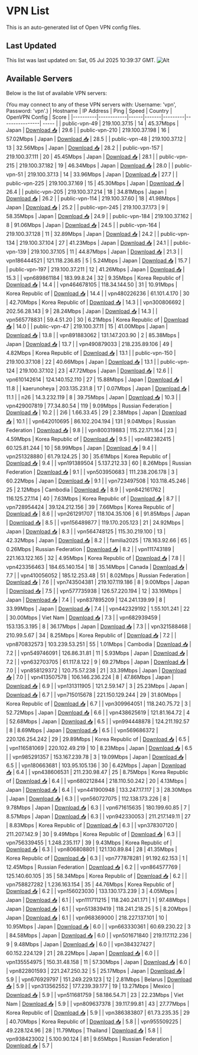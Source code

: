 # VPN List

This is an auto-generated list of Open VPN config files.

## Last Updated

This list was last updated on: Sat, 05 Jul 2025 10:39:37 GMT.
![Alt](https://repobeats.axiom.co/api/embed/186b98318ef1479477931607c1ad7d823f12451f.svg "Repobeats analytics image")

## Available Servers

Below is the list of available VPN servers:

(You may connect to any of these VPN servers with: Username: 'vpn', Password: 'vpn'.)
| Hostname | IP Address | Ping | Speed | Country | OpenVPN Config | Score |
|----------|------------|------|-------|---------|----------------| ----- |
| public-vpn-49 | 219.100.37.15 | 14 | 45.37Mbps | Japan | [Download 📥](./configs/server_0_JP.ovpn) | 29.6 |
| public-vpn-210 | 219.100.37.198 | 16 | 57.02Mbps | Japan | [Download 📥](./configs/server_1_JP.ovpn) | 28.5 |
| public-vpn-48 | 219.100.37.12 | 13 | 32.56Mbps | Japan | [Download 📥](./configs/server_2_JP.ovpn) | 28.2 |
| public-vpn-157 | 219.100.37.111 | 20 | 45.45Mbps | Japan | [Download 📥](./configs/server_3_JP.ovpn) | 28.1 |
| public-vpn-215 | 219.100.37.182 | 19 | 46.34Mbps | Japan | [Download 📥](./configs/server_4_JP.ovpn) | 28.0 |
| public-vpn-51 | 219.100.37.13 | 14 | 33.96Mbps | Japan | [Download 📥](./configs/server_5_JP.ovpn) | 27.7 |
| public-vpn-225 | 219.100.37.169 | 15 | 45.30Mbps | Japan | [Download 📥](./configs/server_6_JP.ovpn) | 26.4 |
| public-vpn-205 | 219.100.37.214 | 18 | 34.81Mbps | Japan | [Download 📥](./configs/server_7_JP.ovpn) | 26.2 |
| public-vpn-114 | 219.100.37.60 | 18 | 41.98Mbps | Japan | [Download 📥](./configs/server_8_JP.ovpn) | 25.2 |
| public-vpn-245 | 219.100.37.173 | 9 | 58.35Mbps | Japan | [Download 📥](./configs/server_9_JP.ovpn) | 24.9 |
| public-vpn-184 | 219.100.37.162 | 8 | 91.06Mbps | Japan | [Download 📥](./configs/server_10_JP.ovpn) | 24.5 |
| public-vpn-164 | 219.100.37.128 | 11 | 32.89Mbps | Japan | [Download 📥](./configs/server_11_JP.ovpn) | 24.2 |
| public-vpn-134 | 219.100.37.104 | 27 | 41.23Mbps | Japan | [Download 📥](./configs/server_12_JP.ovpn) | 24.1 |
| public-vpn-139 | 219.100.37.105 | 11 | 44.87Mbps | Japan | [Download 📥](./configs/server_13_JP.ovpn) | 21.3 |
| vpn186444521 | 121.118.236.85 | 5 | 5.24Mbps | Japan | [Download 📥](./configs/server_14_JP.ovpn) | 15.7 |
| public-vpn-197 | 219.100.37.211 | 12 | 41.26Mbps | Japan | [Download 📥](./configs/server_15_JP.ovpn) | 15.3 |
| vpn689861184 | 183.99.8.24 | 32 | 9.35Mbps | Korea Republic of | [Download 📥](./configs/server_16_KR.ovpn) | 14.4 |
| vpn464678105 | 118.34.144.50 | 31 | 10.91Mbps | Korea Republic of | [Download 📥](./configs/server_17_KR.ovpn) | 14.4 |
| vpn480226236 | 61.101.4.170 | 30 | 42.70Mbps | Korea Republic of | [Download 📥](./configs/server_18_KR.ovpn) | 14.3 |
| vpn300806692 | 202.56.28.143 | 9 | 28.24Mbps | Japan | [Download 📥](./configs/server_19_JP.ovpn) | 14.3 |
| vpn565778831 | 59.4.51.20 | 30 | 6.21Mbps | Korea Republic of | [Download 📥](./configs/server_20_KR.ovpn) | 14.0 |
| public-vpn-47 | 219.100.37.11 | 15 | 41.00Mbps | Japan | [Download 📥](./configs/server_21_JP.ovpn) | 13.8 |
| vpn891883062 | 131.147.203.90 | 2 | 85.38Mbps | Japan | [Download 📥](./configs/server_22_JP.ovpn) | 13.7 |
| vpn490879033 | 218.235.89.106 | 49 | 4.82Mbps | Korea Republic of | [Download 📥](./configs/server_23_KR.ovpn) | 13.1 |
| public-vpn-150 | 219.100.37.108 | 22 | 40.66Mbps | Japan | [Download 📥](./configs/server_24_JP.ovpn) | 13.1 |
| public-vpn-124 | 219.100.37.102 | 23 | 47.72Mbps | Japan | [Download 📥](./configs/server_25_JP.ovpn) | 12.6 |
| vpn610142614 | 124.140.152.110 | 27 | 15.88Mbps | Japan | [Download 📥](./configs/server_26_JP.ovpn) | 11.8 |
| kaerunoheya | 203.135.231.8 | 17 | 0.07Mbps | Japan | [Download 📥](./configs/server_27_JP.ovpn) | 11.1 |
| n26 | 14.3.232.119 | 8 | 39.75Mbps | Japan | [Download 📥](./configs/server_28_JP.ovpn) | 10.3 |
| vpn429007819 | 77.34.80.54 | 119 | 9.09Mbps | Russian Federation | [Download 📥](./configs/server_29_RU.ovpn) | 10.2 |
| 2i6 | 1.66.33.45 | 29 | 2.38Mbps | Japan | [Download 📥](./configs/server_30_JP.ovpn) | 10.1 |
| vpn642010695 | 86.102.204.194 | 131 | 9.04Mbps | Russian Federation | [Download 📥](./configs/server_31_RU.ovpn) | 9.8 |
| vpn800319883 | 115.22.171.164 | 23 | 4.59Mbps | Korea Republic of | [Download 📥](./configs/server_32_KR.ovpn) | 9.5 |
| vpn482382415 | 60.125.81.244 | 10 | 58.99Mbps | Japan | [Download 📥](./configs/server_33_JP.ovpn) | 9.4 |
| vpn251328880 | 61.79.124.25 | 30 | 35.61Mbps | Korea Republic of | [Download 📥](./configs/server_34_KR.ovpn) | 9.4 |
| vpn191389504 | 5.137.212.33 | 60 | 8.26Mbps | Russian Federation | [Download 📥](./configs/server_35_RU.ovpn) | 9.1 |
| vpn503950683 | 111.238.206.178 | 3 | 60.22Mbps | Japan | [Download 📥](./configs/server_36_JP.ovpn) | 9.1 |
| vpn723497508 | 103.118.45.246 | 25 | 2.12Mbps | Cambodia | [Download 📥](./configs/server_37_KH.ovpn) | 8.9 |
| vpn842161762 | 116.125.27.114 | 40 | 7.63Mbps | Korea Republic of | [Download 📥](./configs/server_38_KR.ovpn) | 8.7 |
| vpn728954424 | 39.124.212.156 | 39 | 7.66Mbps | Korea Republic of | [Download 📥](./configs/server_39_KR.ovpn) | 8.6 |
| vpn261291707 | 118.104.35.106 | 6 | 91.85Mbps | Japan | [Download 📥](./configs/server_40_JP.ovpn) | 8.5 |
| vpn156489877 | 119.170.205.123 | 21 | 24.92Mbps | Japan | [Download 📥](./configs/server_41_JP.ovpn) | 8.3 |
| vpn564748125 | 115.30.219.100 | 13 | 42.32Mbps | Japan | [Download 📥](./configs/server_42_JP.ovpn) | 8.2 |
| familia2025 | 178.163.92.66 | 65 | 0.26Mbps | Russian Federation | [Download 📥](./configs/server_43_RU.ovpn) | 8.2 |
| vpn111743189 | 221.163.122.165 | 32 | 4.95Mbps | Korea Republic of | [Download 📥](./configs/server_44_KR.ovpn) | 7.8 |
| vpn423356463 | 184.65.140.154 | 18 | 35.14Mbps | Canada | [Download 📥](./configs/server_45_CA.ovpn) | 7.7 |
| vpn410056052 | 185.12.253.48 | 51 | 8.02Mbps | Russian Federation | [Download 📥](./configs/server_46_RU.ovpn) | 7.6 |
| vpn743504381 | 219.107.119.186 | 8 | 9.00Mbps | Japan | [Download 📥](./configs/server_47_JP.ovpn) | 7.5 |
| vpn577735938 | 126.57.220.194 | 12 | 33.16Mbps | Japan | [Download 📥](./configs/server_48_JP.ovpn) | 7.4 |
| vpn837895209 | 124.241.139.99 | 8 | 33.99Mbps | Japan | [Download 📥](./configs/server_49_JP.ovpn) | 7.4 |
| vpn442329192 | 1.55.101.241 | 22 | 30.00Mbps | Viet Nam | [Download 📥](./configs/server_50_VN.ovpn) | 7.3 |
| vpn682939459 | 153.135.3.195 | 8 | 36.17Mbps | Japan | [Download 📥](./configs/server_51_JP.ovpn) | 7.3 |
| vpn321588468 | 210.99.5.67 | 34 | 8.25Mbps | Korea Republic of | [Download 📥](./configs/server_52_KR.ovpn) | 7.2 |
| vpn870832573 | 103.239.53.251 | 55 | 1.01Mbps | Cambodia | [Download 📥](./configs/server_53_KH.ovpn) | 7.2 |
| vpn549746091 | 126.86.31.81 | 11 | 5.93Mbps | Japan | [Download 📥](./configs/server_54_JP.ovpn) | 7.2 |
| vpn632703705 | 61.117.8.122 | 9 | 69.27Mbps | Japan | [Download 📥](./configs/server_55_JP.ovpn) | 7.0 |
| vpn858129372 | 120.75.57.238 | 21 | 33.39Mbps | Japan | [Download 📥](./configs/server_56_JP.ovpn) | 7.0 |
| vpn413507578 | 106.146.236.224 | 8 | 47.86Mbps | Japan | [Download 📥](./configs/server_57_JP.ovpn) | 6.9 |
| vpn131311905 | 121.2.59.147 | 3 | 25.23Mbps | Japan | [Download 📥](./configs/server_58_JP.ovpn) | 6.7 |
| vpn715015678 | 221.150.129.244 | 29 | 31.80Mbps | Korea Republic of | [Download 📥](./configs/server_59_KR.ovpn) | 6.7 |
| vpn309964051 | 118.240.75.72 | 3 | 52.72Mbps | Japan | [Download 📥](./configs/server_60_JP.ovpn) | 6.6 |
| vpn438625619 | 121.81.164.72 | 4 | 52.68Mbps | Japan | [Download 📥](./configs/server_61_JP.ovpn) | 6.5 |
| vpn994448878 | 124.211.192.57 | 8 | 8.69Mbps | Japan | [Download 📥](./configs/server_62_JP.ovpn) | 6.5 |
| vpn569686372 | 220.126.254.242 | 29 | 29.89Mbps | Korea Republic of | [Download 📥](./configs/server_63_KR.ovpn) | 6.5 |
| vpn116581069 | 220.102.49.219 | 10 | 8.23Mbps | Japan | [Download 📥](./configs/server_64_JP.ovpn) | 6.5 |
| vpn985291357 | 153.167.239.78 | 3 | 19.09Mbps | Japan | [Download 📥](./configs/server_65_JP.ovpn) | 6.5 |
| vpn180663681 | 103.95.105.136 | 30 | 6.42Mbps | Japan | [Download 📥](./configs/server_66_JP.ovpn) | 6.4 |
| vpn438606531 | 211.230.98.47 | 25 | 8.75Mbps | Korea Republic of | [Download 📥](./configs/server_67_KR.ovpn) | 6.4 |
| vpn680212844 | 218.110.50.242 | 20 | 4.13Mbps | Japan | [Download 📥](./configs/server_68_JP.ovpn) | 6.4 |
| vpn441900948 | 133.247.17.117 | 3 | 28.30Mbps | Japan | [Download 📥](./configs/server_69_JP.ovpn) | 6.3 |
| vpn560727075 | 112.138.173.226 | 8 | 9.78Mbps | Japan | [Download 📥](./configs/server_70_JP.ovpn) | 6.3 |
| vpn671615635 | 180.199.60.85 | 7 | 8.57Mbps | Japan | [Download 📥](./configs/server_71_JP.ovpn) | 6.3 |
| vpn942330053 | 211.217.149.11 | 27 | 8.83Mbps | Korea Republic of | [Download 📥](./configs/server_72_KR.ovpn) | 6.3 |
| vpn378307120 | 211.207.142.9 | 30 | 9.49Mbps | Korea Republic of | [Download 📥](./configs/server_73_KR.ovpn) | 6.3 |
| vpn756339455 | 1.248.235.117 | 39 | 9.43Mbps | Korea Republic of | [Download 📥](./configs/server_74_KR.ovpn) | 6.3 |
| vpn806808801 | 121.130.89.84 | 28 | 41.35Mbps | Korea Republic of | [Download 📥](./configs/server_75_KR.ovpn) | 6.3 |
| vpn777878281 | 91.192.62.153 | 1 | 12.45Mbps | Russian Federation | [Download 📥](./configs/server_76_RU.ovpn) | 6.2 |
| vpn864577769 | 125.140.60.105 | 35 | 58.34Mbps | Korea Republic of | [Download 📥](./configs/server_77_KR.ovpn) | 6.2 |
| vpn758827282 | 1.236.163.154 | 35 | 44.76Mbps | Korea Republic of | [Download 📥](./configs/server_78_KR.ovpn) | 6.2 |
| vpn156023030 | 133.130.173.239 | 3 | 4.05Mbps | Japan | [Download 📥](./configs/server_79_JP.ovpn) | 6.1 |
| vpn111711215 | 118.240.241.171 | 1 | 97.48Mbps | Japan | [Download 📥](./configs/server_80_JP.ovpn) | 6.1 |
| vpn513839419 | 118.241.218.25 | 5 | 8.20Mbps | Japan | [Download 📥](./configs/server_81_JP.ovpn) | 6.1 |
| vpn968369000 | 218.227.137.101 | 10 | 10.95Mbps | Japan | [Download 📥](./configs/server_82_JP.ovpn) | 6.0 |
| vpn663330361 | 60.69.230.22 | 3 | 84.58Mbps | Japan | [Download 📥](./configs/server_83_JP.ovpn) | 6.0 |
| vpn501671840 | 219.117.112.236 | 9 | 9.48Mbps | Japan | [Download 📥](./configs/server_84_JP.ovpn) | 6.0 |
| vpn384327427 | 60.152.224.129 | 21 | 28.22Mbps | Japan | [Download 📥](./configs/server_85_JP.ovpn) | 6.0 |
| vpn135554975 | 150.31.48.158 | 11 | 57.30Mbps | Japan | [Download 📥](./configs/server_86_JP.ovpn) | 6.0 |
| vpn822801593 | 221.247.250.32 | 5 | 25.17Mbps | Japan | [Download 📥](./configs/server_87_JP.ovpn) | 5.9 |
| vpn676929797 | 151.249.229.123 | 12 | 2.81Mbps | Belarus | [Download 📥](./configs/server_88_BY.ovpn) | 5.9 |
| vpn313562552 | 177.239.39.177 | 19 | 13.27Mbps | Mexico | [Download 📥](./configs/server_89_MX.ovpn) | 5.9 |
| vpn511681759 | 58.186.54.71 | 23 | 22.23Mbps | Viet Nam | [Download 📥](./configs/server_90_VN.ovpn) | 5.9 |
| vpn809637378 | 39.117.99.81 | 43 | 27.77Mbps | Korea Republic of | [Download 📥](./configs/server_91_KR.ovpn) | 5.9 |
| vpn386383807 | 61.73.235.35 | 29 | 40.70Mbps | Korea Republic of | [Download 📥](./configs/server_92_KR.ovpn) | 5.8 |
| vpn955509225 | 49.228.124.96 | 28 | 11.79Mbps | Thailand | [Download 📥](./configs/server_93_TH.ovpn) | 5.8 |
| vpn938423002 | 5.100.90.124 | 81 | 9.65Mbps | Russian Federation | [Download 📥](./configs/server_94_RU.ovpn) | 5.7 |
